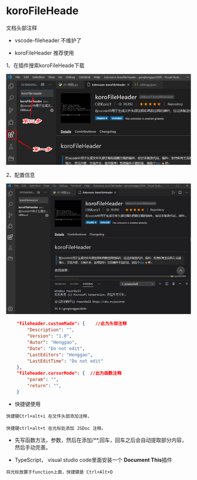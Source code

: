 # koroFileHeade

文档头部注释  

- vscode-fileheader  不维护了    

- koroFileHeader  推荐使用

1、在插件搜索koroFileHeade下载

![](IMG/henggao_2020-02-18_19-45-40.png)

2、配置信息

![](IMG/henggao_2020-2-18.gif)

```json
    "fileheader.customMade": {    //此为头部注释
        "Description": "",
        "Version": "1.0",
        "Autor": "Henggao",
        "Date": "Do not edit",
        "LastEditors": "Henggao",
        "LastEditTime": "Do not edit"
    },
    "fileheader.cursorMode": {  //此为函数注释
        "param": "",
        "return": "",
    }
```



- 快捷键使用

```
快捷键Ctrl+alt+i 在文件头部添加注释，

快捷键ctrl+alt+t 在光标处添加 JSDoc 注释。
```



- 先写函数方法，参数，然后在添加/**,回车，回车之后会自动提取部分内容，然后手动完善。

- TypeScript， visual studio code里面安装一个 **Document This**插件

```
将光标放置于function上面，快捷键是 Ctrl+Alt+D
```

